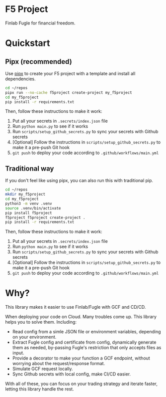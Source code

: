 # F5 Project

Finlab Fugle for financial freedom.

# Quickstart

## Pipx (recommended)

Use [pipx](https://github.com/pypa/pipx) to create your F5 project with a template and install all dependencies.

```sh
cd ~/repos
pipx run --no-cache f5project create-project my_f5project
cd my_f5project
pip install -r requirements.txt
```

Then, follow these instructions to make it work:

1. Put all your secrets in `.secrets/index.json` file
2. Run `python main.py` to see if it works
3. Run `scripts/setup_github_secrets.py` to sync your secrets with Github secrets
4. [Optional] Follow the instructions in `scripts/setup_github_secrets.py` to make it a pre-push Git hook
5. `git push` to deploy your code according to `.github/workflows/main.yml`

## Traditional way

If you don't feel like using pipx, you can also run this with traditional pip.

```sh
cd ~/repos
mkdir my_f5project
cd my_f5project
python3 -m venv .venv
source .venv/bin/activate
pip install f5project
f5project f5project create-project .
pip install -r requirements.txt
```

Then, follow these instructions to make it work:

1. Put all your secrets in `.secrets/index.json` file
2. Run `python main.py` to see if it works
3. Run `scripts/setup_github_secrets.py` to sync your secrets with Github secrets
4. [Optional] Follow the instructions in `scripts/setup_github_secrets.py` to make it a pre-push Git hook
5. `git push` to deploy your code according to `.github/workflows/main.yml`

# Why?

This library makes it easier to use Finlab/Fugle with GCF and CD/CD.

When deploying your code on Cloud. Many troubles come up. This library helps you to solve them. Including:

- Read config from a simle JSON file or environment variables, depending on your environment.
- Extract Fugle config and certificate from config, dynamically generate them as needed, by-passing Fugle's restriction that only accepts files as input.
- Provide a decorator to make your function a GCF endpoint, without worrying about the request/response format.
- Simulate GCF request locally.
- Sync Github secrets with local config, make CI/CD easier.

With all of these, you can focus on your trading strategy and iterate faster, letting this library handle the rest.
